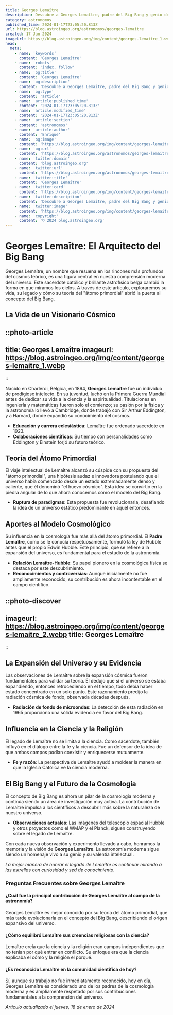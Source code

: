 ```yaml
---
title: Georges Lemaître
description: Descubre a Georges Lemaître, padre del Big Bang y genio de la cosmología, un sacerdote que transformó nuestra visión del universo.
category: astronomos
published_time: 2024-01-17T23:05:20.813Z
url: https://blog.astroingeo.org/astronomos/georges-lemaitre
created: 17 Jan 2024
imageUrl: https://blog.astroingeo.org/img/content/georges-lemaitre_1.webp
head:
  meta:
    - name: 'keywords'
      content: 'Georges Lemaître'
    - name: 'robots'
      content: 'index, follow'
    - name: 'og:title'
      content: 'Georges Lemaître'
    - name: 'og:description'
      content: 'Descubre a Georges Lemaître, padre del Big Bang y genio de la cosmología, un sacerdote que transformó nuestra visión del universo.'
    - name: 'og:type'
      content: 'article'
    - name: 'article:published_time'
      content: '2024-01-17T23:05:20.813Z'
    - name: 'article:modified_time'
      content: '2024-01-17T23:05:20.813Z'
    - name: 'article:section'
      content: 'astronomos'
    - name: 'article:author'
      content: 'Enrique'
    - name: 'og:image'
      content: 'https://blog.astroingeo.org/img/content/georges-lemaitre_1.webp'
    - name: 'og:url'
      content: 'https://blog.astroingeo.org/astronomos/georges-lemaitre'
    - name: 'twitter:domain'
      content: 'blog.astroingeo.org'
    - name: 'twitter:url'
      content: 'https://blog.astroingeo.org/astronomos/georges-lemaitre'
    - name: 'twitter:title'
      content: 'Georges Lemaître'
    - name: 'twitter:card'
      content: 'https://blog.astroingeo.org/img/content/georges-lemaitre_1.webp'
    - name: 'twitter:description'
      content: 'Descubre a Georges Lemaître, padre del Big Bang y genio de la cosmología, un sacerdote que transformó nuestra visión del universo.'
    - name: 'twitter:image'
      content: 'https://blog.astroingeo.org/img/content/georges-lemaitre_1.webp'
    - name: 'copyright'
      content: '© 2024 blog.astroingeo.org'
---
```

# Georges Lemaître: El Arquitecto del Big Bang

Georges Lemaître, un nombre que resuena en los rincones más profundos del cosmos teórico, es una figura central en nuestra comprensión moderna del universo. Este sacerdote católico y brillante astrofísico belga cambió la forma en que miramos los cielos. A través de este artículo, exploraremos su vida, su legado y cómo su teoría del "átomo primordial" abrió la puerta al concepto del Big Bang.

## La Vida de un Visionario Cósmico


::photo-article
---
title: Georges Lemaître
imageurl: https://blog.astroingeo.org/img/content/georges-lemaitre_1.webp
---
::


Nacido en Charleroi, Bélgica, en 1894, **Georges Lemaître** fue un individuo de prodigioso intelecto. En su juventud, luchó en la Primera Guerra Mundial antes de dedicar su vida a la ciencia y la espiritualidad. Titulaciones en ingeniería y matemáticas fueron solo el comienzo; su pasión por la física y la astronomía lo llevó a Cambridge, donde trabajó con Sir Arthur Eddington, y a Harvard, donde expandió su conocimiento del cosmos.

- **Educación y carrera eclesiástica**: Lemaître fue ordenado sacerdote en 1923.
- **Colaboraciones científicas**: Su tiempo con personalidades como Eddington y Einstein forjó su futuro teórico.

## Teoría del Átomo Primordial

El viaje intelectual de Lemaître alcanzó su cúspide con su propuesta del "átomo primordial", una hipótesis audaz e innovadora postulando que el universo había comenzado desde un estado extremadamente denso y caliente, que él denominó "el huevo cósmico". Esta idea se convirtió en la piedra angular de lo que ahora conocemos como el modelo del Big Bang.

- **Ruptura de paradigmas**: Esta propuesta fue revolucionaria, desafiando la idea de un universo estático predominante en aquel entonces.
  
## Aportes al Modelo Cosmológico

Su influencia en la cosmología fue más allá del átomo primordial. El **Padre Lemaître**, como se le conocía respetuosamente, formuló la ley de Hubble antes que el propio Edwin Hubble. Este principio, que se refiere a la expansión del universo, es fundamental para el estudio de la astronomía.

- **Relación Lemaître-Hubble**: Su papel pionero en la cosmológica física se destaca por este descubrimiento.
- **Reconocimientos y controversias**: Aunque inicialmente no fue ampliamente reconocido, su contribución es ahora incontestable en el campo científico.


::photo-discover
---
imageurl: https://blog.astroingeo.org/img/content/georges-lemaitre_2.webp
title: Georges Lemaître
---
::


## La Expansión del Universo y su Evidencia

Las observaciones de Lemaître sobre la expansión cósmica fueron fundamentales para validar su teoría. Él dedujo que si el universo se estaba expandiendo, entonces retrocediendo en el tiempo, todo debía haber estado concentrado en un solo punto. Este razonamiento predijo la radiación cósmica de fondo, observada décadas después.

- **Radiación de fondo de microondas**: La detección de esta radiación en 1965 proporcionó una sólida evidencia en favor del Big Bang.
  
## Influencia en la Ciencia y la Religión

El legado de Lemaître no se limita a la ciencia. Como sacerdote, también influyó en el diálogo entre la fe y la ciencia. Fue un defensor de la idea de que ambos campos podían coexistir y enriquecerse mutuamente.

- **Fe y razón**: La perspectiva de Lemaître ayudó a moldear la manera en que la Iglesia Católica ve la ciencia moderna.
  
## El Big Bang y el Futuro de la Cosmología

El concepto de Big Bang es ahora un pilar de la cosmología moderna y continúa siendo un área de investigación muy activa. La contribución de Lemaître impulsa a los científicos a descubrir más sobre la naturaleza de nuestro universo.

- **Observaciones actuales**: Las imágenes del telescopio espacial Hubble y otros proyectos como el WMAP y el Planck, siguen construyendo sobre el legado de Lemaître.
  
Con cada nueva observación y experimento llevado a cabo, honramos la memoria y la visión de **Georges Lemaître**. La astronomía moderna sigue siendo un homenaje vivo a su genio y su valentía intelectual.

*La mejor manera de honrar el legado de Lemaître es continuar mirando a las estrellas con curiosidad y sed de conocimiento.*

### Preguntas Frecuentes sobre Georges Lemaître

#### ¿Cuál fue la principal contribución de Georges Lemaître al campo de la astronomía?
Georges Lemaître es mejor conocido por su teoría del átomo primordial, que más tarde evolucionaría en el concepto del Big Bang, describiendo el origen expansivo del universo.

#### ¿Cómo equilibró Lemaître sus creencias religiosas con la ciencia?
Lemaître creía que la ciencia y la religión eran campos independientes que no tenían por qué entrar en conflicto. Su enfoque era que la ciencia explicaba el cómo y la religión el porqué.

#### ¿Es reconocido Lemaître en la comunidad científica de hoy?
Sí, aunque su trabajo no fue inmediatamente reconocido, hoy en día, Georges Lemaître es considerado uno de los padres de la cosmología moderna y es ampliamente respetado por sus contribuciones fundamentales a la comprensión del universo.

_Artículo actualizado el jueves, 18 de enero de 2024_